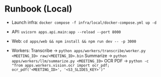 # Runbook (Local)

- Launch infra:
  `docker compose -f infra/local/docker-compose.yml up -d`

- API:
  `uvicorn apps.api.main:app --reload --port 8000`

- Web:
  `cd apps/web && npm install && npm run dev -- -p 3000`

- Workers:
  Transcribe → `python apps/workers/transcribe/worker.py <MEETING_ID> raw/<MEETING_ID>.bin`
  Summarize → `python apps/workers/llm/summarize.py <MEETING_ID>`
  OCR PDF  → `python -c "from apps.workers.vision.ocr import ocr_pdf; ocr_pdf('<MEETING_ID>', '<S3_SLIDES_KEY>')"`
